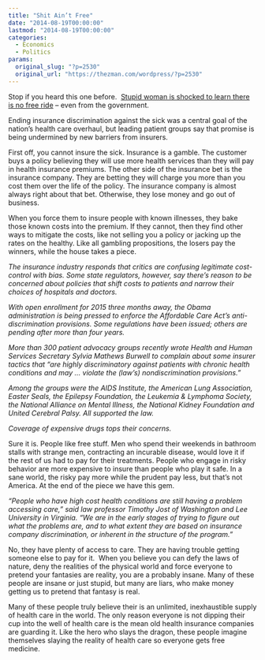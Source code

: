 ```yaml
---
title: "Shit Ain’t Free"
date: "2014-08-19T00:00:00"
lastmod: "2014-08-19T00:00:00"
categories:
  - Economics
  - Politics
params:
  original_slug: "?p=2530"
  original_url: "https://thezman.com/wordpress/?p=2530"
---
```


Stop if you heard this one before.  <a
href="http://bigstory.ap.org/article/have-insurers-found-new-ways-avoid-sick"
rel="noopener noreferrer" target="_blank">Stupid woman is shocked to
learn there is no free ride</a> – even from the government.

Ending insurance discrimination against the sick was a central goal of
the nation’s health care overhaul, but leading patient groups say that
promise is being undermined by new barriers from insurers.

First off, you cannot insure the sick. Insurance is a gamble. The
customer buys a policy believing they will use more health services than
they will pay in health insurance premiums. The other side of the
insurance bet is the insurance company. They are betting they will
charge you more than you cost them over the life of the policy. The
insurance company is almost always right about that bet. Otherwise, they
lose money and go out of business.

When you force them to insure people with known illnesses, they bake
those known costs into the premium. If they cannot, then they find other
ways to mitigate the costs, like not selling you a policy or jacking up
the rates on the healthy. Like all gambling propositions, the losers pay
the winners, while the house takes a piece.

*The insurance industry responds that critics are confusing legitimate
cost-control with bias. Some state regulators, however, say there’s
reason to be concerned about policies that shift costs to patients and
narrow their choices of hospitals and doctors.*

*With open enrollment for 2015 three months away, the Obama
administration is being pressed to enforce the Affordable Care Act’s
anti-discrimination provisions. Some regulations have been issued;
others are pending after more than four years.*

*More than 300 patient advocacy groups recently wrote Health and Human
Services Secretary Sylvia Mathews Burwell to complain about some insurer
tactics that “are highly discriminatory against patients with chronic
health conditions and may … violate the (law’s) nondiscrimination
provisions.”*

*Among the groups were the AIDS Institute, the American Lung
Association, Easter Seals, the Epilepsy Foundation, the Leukemia &
Lymphoma Society, the National Alliance on Mental Illness, the National
Kidney Foundation and United Cerebral Palsy. All supported the law.*

*Coverage of expensive drugs tops their concerns.*

Sure it is. People like free stuff. Men who spend their weekends in
bathroom stalls with strange men, contracting an incurable disease,
would love it if the rest of us had to pay for their treatments. People
who engage in risky behavior are more expensive to insure than people
who play it safe. In a sane world, the risky pay more while the prudent
pay less, but that’s not America. At the end of the piece we have this
gem.

*“People who have high cost health conditions are still having a problem
accessing care,” said law professor Timothy Jost of Washington and Lee
University in Virginia. “We are in the early stages of trying to figure
out what the problems are, and to what extent they are based on
insurance company discrimination, or inherent in the structure of the
program.”*

No, they have plenty of access to care. They are having trouble getting
someone else to pay for it.  When you believe you can defy the laws of
nature, deny the realities of the physical world and force everyone to
pretend your fantasies are reality, you are a probably insane. Many of
these people are insane or just stupid, but many are liars, who make
money getting us to pretend that fantasy is real.

Many of these people truly believe their is an unlimited, inexhaustible
supply of health care in the world. The only reason everyone is not
dipping their cup into the well of health care is the mean old health
insurance companies are guarding it. Like the hero who slays the dragon,
these people imagine themselves slaying the reality of health care so
everyone gets free medicine.
